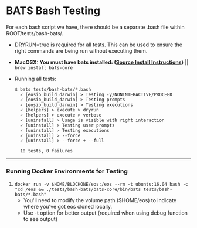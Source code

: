 # BATS Bash Testing

For each bash script we have, there should be a separate .bash file within ROOT/tests/bash-bats/.

- DRYRUN=true is required for all tests. This can be used to ensure the right commands are being run without executing them.
- **MacOSX: You must have bats installed: ([Source Install Instructions](https://github.com/bats-core/bats-core#installing-bats-from-source))** || `brew install bats-core`

 - Running all tests: 
    ```
    $ bats tests/bash-bats/*.bash
      ✓ [eosio_build_darwin] > Testing -y/NONINTERACTIVE/PROCEED
      ✓ [eosio_build_darwin] > Testing prompts
      ✓ [eosio_build_darwin] > Testing executions
      ✓ [helpers] > execute > dryrun
      ✓ [helpers] > execute > verbose
      ✓ [uninstall] > Usage is visible with right interaction
      ✓ [uninstall] > Testing user prompts
      ✓ [uninstall] > Testing executions
      ✓ [uninstall] > --force
      ✓ [uninstall] > --force + --full

      10 tests, 0 failures
    ```

---

### Running Docker Environments for Testing
  1. `docker run -v $HOME/BLOCKONE/eos:/eos --rm -t ubuntu:16.04 bash -c "cd /eos && ./tests/bash-bats/bats-core/bin/bats tests/bash-bats/*.bash"`
      - You'll need to modify the volume path ($HOME/eos) to indicate where you've got eos cloned locally.
      - Use -t option for better output (required when using debug function to see output)
